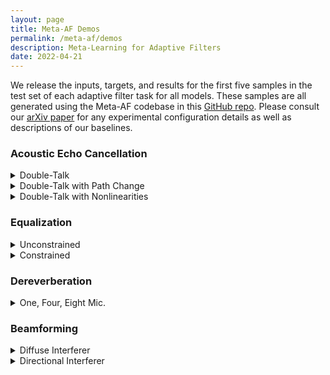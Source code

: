 ```yaml
---
layout: page
title: Meta-AF Demos
permalink: /meta-af/demos
description: Meta-Learning for Adaptive Filters
date: 2022-04-21
---
```


We release the inputs, targets, and results for the first five samples in the test set of each adaptive filter task for all models. These samples are all generated using the Meta-AF codebase in this [GitHub repo](). Please consult our [arXiv paper]() for any experimental configuration details as well as descriptions of our baselines.

### Acoustic Echo Cancellation
<details><summary>Double-Talk</summary>

  <table border="1" style="margin:1px auto; width:100%">
    <tr>
      <td>Nearend</td>
      <td>Farend</td>
      <td>Nearend Speech</td>
      <td>Speex</td>
      <td>LMS</td>
      <td>RMSProp</td>
      <td>NLMS</td>
      <td>RLS</td>
      <td>Kalman Filter</td>
      <td><b>Meta-AF</b></td>
    </tr>
    <tr>
      <td><audio controls style="width: 100px;"><source src="/assets/audio/meta-af/aec_double_talk/0/d.mp3" /></audio></td>
      <td><audio controls style="width: 100px;"><source src="/assets/audio/meta-af/aec_double_talk/0/u.mp3" /></audio></td>
      <td><audio controls style="width: 100px;"><source src="/assets/audio/meta-af/aec_double_talk/0/s.mp3" /></audio></td>
      <td><audio controls style="width: 100px;"><source src="/assets/audio/meta-af/aec_double_talk/0/speex.mp3" /></audio></td>
      <td><audio controls style="width: 100px;"><source src="/assets/audio/meta-af/aec_double_talk/0/aec_dt_lms.mp3" /></audio></td>
      <td><audio controls style="width: 100px;"><source src="/assets/audio/meta-af/aec_double_talk/0/aec_dt_rms.mp3" /></audio></td>
      <td><audio controls style="width: 100px;"><source src="/assets/audio/meta-af/aec_double_talk/0/aec_dt_nlms.mp3" /></audio></td>
      <td><audio controls style="width: 100px;"><source src="/assets/audio/meta-af/aec_double_talk/0/aec_dt_rls.mp3" /></audio></td>
      <td><audio controls style="width: 100px;"><source src="/assets/audio/meta-af/aec_double_talk/0/aec_dt_kf.mp3" /></audio></td>
      <td><audio controls style="width: 100px;"><source src="/assets/audio/meta-af/aec_double_talk/0/auto_rls_16_dt_c.mp3" /></audio></td>
    </tr>
    <tr>
      <td><audio controls style="width: 100px;"><source src="/assets/audio/meta-af/aec_double_talk/1/d.mp3" /></audio></td>
      <td><audio controls style="width: 100px;"><source src="/assets/audio/meta-af/aec_double_talk/1/u.mp3" /></audio></td>
      <td><audio controls style="width: 100px;"><source src="/assets/audio/meta-af/aec_double_talk/1/s.mp3" /></audio></td>
      <td><audio controls style="width: 100px;"><source src="/assets/audio/meta-af/aec_double_talk/1/speex.mp3" /></audio></td>
      <td><audio controls style="width: 100px;"><source src="/assets/audio/meta-af/aec_double_talk/1/aec_dt_lms.mp3" /></audio></td>
      <td><audio controls style="width: 100px;"><source src="/assets/audio/meta-af/aec_double_talk/1/aec_dt_rms.mp3" /></audio></td>
      <td><audio controls style="width: 100px;"><source src="/assets/audio/meta-af/aec_double_talk/1/aec_dt_nlms.mp3" /></audio></td>
      <td><audio controls style="width: 100px;"><source src="/assets/audio/meta-af/aec_double_talk/1/aec_dt_rls.mp3" /></audio></td>
      <td><audio controls style="width: 100px;"><source src="/assets/audio/meta-af/aec_double_talk/1/aec_dt_kf.mp3" /></audio></td>
      <td><audio controls style="width: 100px;"><source src="/assets/audio/meta-af/aec_double_talk/1/auto_rls_16_dt_c.mp3" /></audio></td>
    </tr>
    <tr>
      <td><audio controls style="width: 100px;"><source src="/assets/audio/meta-af/aec_double_talk/2/d.mp3" /></audio></td>
      <td><audio controls style="width: 100px;"><source src="/assets/audio/meta-af/aec_double_talk/2/u.mp3" /></audio></td>
      <td><audio controls style="width: 100px;"><source src="/assets/audio/meta-af/aec_double_talk/2/s.mp3" /></audio></td>
      <td><audio controls style="width: 100px;"><source src="/assets/audio/meta-af/aec_double_talk/2/speex.mp3" /></audio></td>
      <td><audio controls style="width: 100px;"><source src="/assets/audio/meta-af/aec_double_talk/2/aec_dt_lms.mp3" /></audio></td>
      <td><audio controls style="width: 100px;"><source src="/assets/audio/meta-af/aec_double_talk/2/aec_dt_rms.mp3" /></audio></td>
      <td><audio controls style="width: 100px;"><source src="/assets/audio/meta-af/aec_double_talk/2/aec_dt_nlms.mp3" /></audio></td>
      <td><audio controls style="width: 100px;"><source src="/assets/audio/meta-af/aec_double_talk/2/aec_dt_rls.mp3" /></audio></td>
      <td><audio controls style="width: 100px;"><source src="/assets/audio/meta-af/aec_double_talk/2/aec_dt_kf.mp3" /></audio></td>
      <td><audio controls style="width: 100px;"><source src="/assets/audio/meta-af/aec_double_talk/2/auto_rls_16_dt_c.mp3" /></audio></td>
    </tr>
    <tr>
      <td><audio controls style="width: 100px;"><source src="/assets/audio/meta-af/aec_double_talk/3/d.mp3" /></audio></td>
      <td><audio controls style="width: 100px;"><source src="/assets/audio/meta-af/aec_double_talk/3/u.mp3" /></audio></td>
      <td><audio controls style="width: 100px;"><source src="/assets/audio/meta-af/aec_double_talk/3/s.mp3" /></audio></td>
      <td><audio controls style="width: 100px;"><source src="/assets/audio/meta-af/aec_double_talk/3/speex.mp3" /></audio></td>
      <td><audio controls style="width: 100px;"><source src="/assets/audio/meta-af/aec_double_talk/3/aec_dt_lms.mp3" /></audio></td>
      <td><audio controls style="width: 100px;"><source src="/assets/audio/meta-af/aec_double_talk/3/aec_dt_rms.mp3" /></audio></td>
      <td><audio controls style="width: 100px;"><source src="/assets/audio/meta-af/aec_double_talk/3/aec_dt_nlms.mp3" /></audio></td>
      <td><audio controls style="width: 100px;"><source src="/assets/audio/meta-af/aec_double_talk/3/aec_dt_rls.mp3" /></audio></td>
      <td><audio controls style="width: 100px;"><source src="/assets/audio/meta-af/aec_double_talk/3/aec_dt_kf.mp3" /></audio></td>
      <td><audio controls style="width: 100px;"><source src="/assets/audio/meta-af/aec_double_talk/3/auto_rls_16_dt_c.mp3" /></audio></td>
    </tr>
    <tr>
      <td><audio controls style="width: 100px;"><source src="/assets/audio/meta-af/aec_double_talk/4/d.mp3" /></audio></td>
      <td><audio controls style="width: 100px;"><source src="/assets/audio/meta-af/aec_double_talk/4/u.mp3" /></audio></td>
      <td><audio controls style="width: 100px;"><source src="/assets/audio/meta-af/aec_double_talk/4/s.mp3" /></audio></td>
      <td><audio controls style="width: 100px;"><source src="/assets/audio/meta-af/aec_double_talk/4/speex.mp3" /></audio></td>
      <td><audio controls style="width: 100px;"><source src="/assets/audio/meta-af/aec_double_talk/4/aec_dt_lms.mp3" /></audio></td>
      <td><audio controls style="width: 100px;"><source src="/assets/audio/meta-af/aec_double_talk/4/aec_dt_rms.mp3" /></audio></td>
      <td><audio controls style="width: 100px;"><source src="/assets/audio/meta-af/aec_double_talk/4/aec_dt_nlms.mp3" /></audio></td>
      <td><audio controls style="width: 100px;"><source src="/assets/audio/meta-af/aec_double_talk/4/aec_dt_rls.mp3" /></audio></td>
      <td><audio controls style="width: 100px;"><source src="/assets/audio/meta-af/aec_double_talk/4/aec_dt_kf.mp3" /></audio></td>
      <td><audio controls style="width: 100px;"><source src="/assets/audio/meta-af/aec_double_talk/4/auto_rls_16_dt_c.mp3" /></audio></td>
    </tr>
  </table>
</details>

<details><summary>Double-Talk with Path Change</summary>

  <table border="1" style="margin:1px auto; width:100%">
    <tr>
      <td>Nearend</td>
      <td>Farend</td>
      <td>Nearend Speech</td>
      <td>Speex</td>
      <td>LMS</td>
      <td>RMSProp</td>
      <td>NLMS</td>
      <td>RLS</td>
      <td>Kalman Filter</td>
      <td><b>Meta-AF</b></td>
    </tr>
    <tr>
      <td><audio controls style="width: 100px;"><source src="/assets/audio/meta-af/aec_double_talk_path/0/d.mp3" /></audio></td>
      <td><audio controls style="width: 100px;"><source src="/assets/audio/meta-af/aec_double_talk_path/0/u.mp3" /></audio></td>
      <td><audio controls style="width: 100px;"><source src="/assets/audio/meta-af/aec_double_talk_path/0/s.mp3" /></audio></td>
      <td><audio controls style="width: 100px;"><source src="/assets/audio/meta-af/aec_double_talk_path/0/speex.mp3" /></audio></td>
      <td><audio controls style="width: 100px;"><source src="/assets/audio/meta-af/aec_double_talk_path/0/aec_dt_sc_lms.mp3" /></audio></td>
      <td><audio controls style="width: 100px;"><source src="/assets/audio/meta-af/aec_double_talk_path/0/aec_dt_sc_rms.mp3" /></audio></td>
      <td><audio controls style="width: 100px;"><source src="/assets/audio/meta-af/aec_double_talk_path/0/aec_dt_sc_nlms.mp3" /></audio></td>
      <td><audio controls style="width: 100px;"><source src="/assets/audio/meta-af/aec_double_talk_path/0/aec_dt_sc_rls.mp3" /></audio></td>
      <td><audio controls style="width: 100px;"><source src="/assets/audio/meta-af/aec_double_talk_path/0/aec_dt_sc_kf.mp3" /></audio></td>
      <td><audio controls style="width: 100px;"><source src="/assets/audio/meta-af/aec_double_talk_path/0/auto_rls_16_dt_sc_c.mp3" /></audio></td>
    </tr>
    <tr>
      <td><audio controls style="width: 100px;"><source src="/assets/audio/meta-af/aec_double_talk_path/1/d.mp3" /></audio></td>
      <td><audio controls style="width: 100px;"><source src="/assets/audio/meta-af/aec_double_talk_path/1/u.mp3" /></audio></td>
      <td><audio controls style="width: 100px;"><source src="/assets/audio/meta-af/aec_double_talk_path/1/s.mp3" /></audio></td>
      <td><audio controls style="width: 100px;"><source src="/assets/audio/meta-af/aec_double_talk_path/1/speex.mp3" /></audio></td>
      <td><audio controls style="width: 100px;"><source src="/assets/audio/meta-af/aec_double_talk_path/1/aec_dt_sc_lms.mp3" /></audio></td>
      <td><audio controls style="width: 100px;"><source src="/assets/audio/meta-af/aec_double_talk_path/1/aec_dt_sc_rms.mp3" /></audio></td>
      <td><audio controls style="width: 100px;"><source src="/assets/audio/meta-af/aec_double_talk_path/1/aec_dt_sc_nlms.mp3" /></audio></td>
      <td><audio controls style="width: 100px;"><source src="/assets/audio/meta-af/aec_double_talk_path/1/aec_dt_sc_rls.mp3" /></audio></td>
      <td><audio controls style="width: 100px;"><source src="/assets/audio/meta-af/aec_double_talk_path/1/aec_dt_sc_kf.mp3" /></audio></td>
      <td><audio controls style="width: 100px;"><source src="/assets/audio/meta-af/aec_double_talk_path/1/auto_rls_16_dt_sc_c.mp3" /></audio></td>
    </tr>
    <tr>
      <td><audio controls style="width: 100px;"><source src="/assets/audio/meta-af/aec_double_talk_path/2/d.mp3" /></audio></td>
      <td><audio controls style="width: 100px;"><source src="/assets/audio/meta-af/aec_double_talk_path/2/u.mp3" /></audio></td>
      <td><audio controls style="width: 100px;"><source src="/assets/audio/meta-af/aec_double_talk_path/2/s.mp3" /></audio></td>
      <td><audio controls style="width: 100px;"><source src="/assets/audio/meta-af/aec_double_talk_path/2/speex.mp3" /></audio></td>
      <td><audio controls style="width: 100px;"><source src="/assets/audio/meta-af/aec_double_talk_path/2/aec_dt_sc_lms.mp3" /></audio></td>
      <td><audio controls style="width: 100px;"><source src="/assets/audio/meta-af/aec_double_talk_path/2/aec_dt_sc_rms.mp3" /></audio></td>
      <td><audio controls style="width: 100px;"><source src="/assets/audio/meta-af/aec_double_talk_path/2/aec_dt_sc_nlms.mp3" /></audio></td>
      <td><audio controls style="width: 100px;"><source src="/assets/audio/meta-af/aec_double_talk_path/2/aec_dt_sc_rls.mp3" /></audio></td>
      <td><audio controls style="width: 100px;"><source src="/assets/audio/meta-af/aec_double_talk_path/2/aec_dt_sc_kf.mp3" /></audio></td>
      <td><audio controls style="width: 100px;"><source src="/assets/audio/meta-af/aec_double_talk_path/2/auto_rls_16_dt_sc_c.mp3" /></audio></td>
    </tr>
    <tr>
      <td><audio controls style="width: 100px;"><source src="/assets/audio/meta-af/aec_double_talk_path/3/d.mp3" /></audio></td>
      <td><audio controls style="width: 100px;"><source src="/assets/audio/meta-af/aec_double_talk_path/3/u.mp3" /></audio></td>
      <td><audio controls style="width: 100px;"><source src="/assets/audio/meta-af/aec_double_talk_path/3/s.mp3" /></audio></td>
      <td><audio controls style="width: 100px;"><source src="/assets/audio/meta-af/aec_double_talk_path/3/speex.mp3" /></audio></td>
      <td><audio controls style="width: 100px;"><source src="/assets/audio/meta-af/aec_double_talk_path/3/aec_dt_sc_lms.mp3" /></audio></td>
      <td><audio controls style="width: 100px;"><source src="/assets/audio/meta-af/aec_double_talk_path/3/aec_dt_sc_rms.mp3" /></audio></td>
      <td><audio controls style="width: 100px;"><source src="/assets/audio/meta-af/aec_double_talk_path/3/aec_dt_sc_nlms.mp3" /></audio></td>
      <td><audio controls style="width: 100px;"><source src="/assets/audio/meta-af/aec_double_talk_path/3/aec_dt_sc_rls.mp3" /></audio></td>
      <td><audio controls style="width: 100px;"><source src="/assets/audio/meta-af/aec_double_talk_path/3/aec_dt_sc_kf.mp3" /></audio></td>
      <td><audio controls style="width: 100px;"><source src="/assets/audio/meta-af/aec_double_talk_path/3/auto_rls_16_dt_sc_c.mp3" /></audio></td>
    </tr>
    <tr>
      <td><audio controls style="width: 100px;"><source src="/assets/audio/meta-af/aec_double_talk_path/4/d.mp3" /></audio></td>
      <td><audio controls style="width: 100px;"><source src="/assets/audio/meta-af/aec_double_talk_path/4/u.mp3" /></audio></td>
      <td><audio controls style="width: 100px;"><source src="/assets/audio/meta-af/aec_double_talk_path/4/s.mp3" /></audio></td>
      <td><audio controls style="width: 100px;"><source src="/assets/audio/meta-af/aec_double_talk_path/4/speex.mp3" /></audio></td>
      <td><audio controls style="width: 100px;"><source src="/assets/audio/meta-af/aec_double_talk_path/4/aec_dt_sc_lms.mp3" /></audio></td>
      <td><audio controls style="width: 100px;"><source src="/assets/audio/meta-af/aec_double_talk_path/4/aec_dt_sc_rms.mp3" /></audio></td>
      <td><audio controls style="width: 100px;"><source src="/assets/audio/meta-af/aec_double_talk_path/4/aec_dt_sc_nlms.mp3" /></audio></td>
      <td><audio controls style="width: 100px;"><source src="/assets/audio/meta-af/aec_double_talk_path/4/aec_dt_sc_rls.mp3" /></audio></td>
      <td><audio controls style="width: 100px;"><source src="/assets/audio/meta-af/aec_double_talk_path/4/aec_dt_sc_kf.mp3" /></audio></td>
      <td><audio controls style="width: 100px;"><source src="/assets/audio/meta-af/aec_double_talk_path/4/auto_rls_16_dt_sc_c.mp3" /></audio></td>
    </tr>
  </table>
</details>

<details><summary>Double-Talk with Nonlinearities</summary>

  <table border="1" style="margin:1px auto; width:100%">
    <tr>
      <td>Nearend</td>
      <td>Farend</td>
      <td>Nearend Speech</td>
      <td>Speex</td>
      <td>LMS</td>
      <td>RMSProp</td>
      <td>NLMS</td>
      <td>RLS</td>
      <td>Kalman Filter</td>
      <td><b>Meta-AF</b></td>
    </tr>
    <tr>
      <td><audio controls style="width: 100px;"><source src="/assets/audio/meta-af/aec_double_talk_nonlinear/0/d.mp3" /></audio></td>
      <td><audio controls style="width: 100px;"><source src="/assets/audio/meta-af/aec_double_talk_nonlinear/0/u.mp3" /></audio></td>
      <td><audio controls style="width: 100px;"><source src="/assets/audio/meta-af/aec_double_talk_nonlinear/0/s.mp3" /></audio></td>
      <td><audio controls style="width: 100px;"><source src="/assets/audio/meta-af/aec_double_talk_nonlinear/0/speex.mp3" /></audio></td>
      <td><audio controls style="width: 100px;"><source src="/assets/audio/meta-af/aec_double_talk_nonlinear/0/aec_dt_nl_lms.mp3" /></audio></td>
      <td><audio controls style="width: 100px;"><source src="/assets/audio/meta-af/aec_double_talk_nonlinear/0/aec_dt_nl_rms.mp3" /></audio></td>
      <td><audio controls style="width: 100px;"><source src="/assets/audio/meta-af/aec_double_talk_nonlinear/0/aec_dt_nl_nlms.mp3" /></audio></td>
      <td><audio controls style="width: 100px;"><source src="/assets/audio/meta-af/aec_double_talk_nonlinear/0/aec_dt_nl_rls.mp3" /></audio></td>
      <td><audio controls style="width: 100px;"><source src="/assets/audio/meta-af/aec_double_talk_nonlinear/0/aec_dt_nl_kf.mp3" /></audio></td>
      <td><audio controls style="width: 100px;"><source src="/assets/audio/meta-af/aec_double_talk_nonlinear/0/auto_rls_16_dt_nl_c.mp3" /></audio></td>
    </tr>
    <tr>
      <td><audio controls style="width: 100px;"><source src="/assets/audio/meta-af/aec_double_talk_nonlinear/1/d.mp3" /></audio></td>
      <td><audio controls style="width: 100px;"><source src="/assets/audio/meta-af/aec_double_talk_nonlinear/1/u.mp3" /></audio></td>
      <td><audio controls style="width: 100px;"><source src="/assets/audio/meta-af/aec_double_talk_nonlinear/1/s.mp3" /></audio></td>
      <td><audio controls style="width: 100px;"><source src="/assets/audio/meta-af/aec_double_talk_nonlinear/1/speex.mp3" /></audio></td>
      <td><audio controls style="width: 100px;"><source src="/assets/audio/meta-af/aec_double_talk_nonlinear/1/aec_dt_nl_lms.mp3" /></audio></td>
      <td><audio controls style="width: 100px;"><source src="/assets/audio/meta-af/aec_double_talk_nonlinear/1/aec_dt_nl_rms.mp3" /></audio></td>
      <td><audio controls style="width: 100px;"><source src="/assets/audio/meta-af/aec_double_talk_nonlinear/1/aec_dt_nl_nlms.mp3" /></audio></td>
      <td><audio controls style="width: 100px;"><source src="/assets/audio/meta-af/aec_double_talk_nonlinear/1/aec_dt_nl_rls.mp3" /></audio></td>
      <td><audio controls style="width: 100px;"><source src="/assets/audio/meta-af/aec_double_talk_nonlinear/1/aec_dt_nl_kf.mp3" /></audio></td>
      <td><audio controls style="width: 100px;"><source src="/assets/audio/meta-af/aec_double_talk_nonlinear/1/auto_rls_16_dt_nl_c.mp3" /></audio></td>
    </tr>
    <tr>
      <td><audio controls style="width: 100px;"><source src="/assets/audio/meta-af/aec_double_talk_nonlinear/2/d.mp3" /></audio></td>
      <td><audio controls style="width: 100px;"><source src="/assets/audio/meta-af/aec_double_talk_nonlinear/2/u.mp3" /></audio></td>
      <td><audio controls style="width: 100px;"><source src="/assets/audio/meta-af/aec_double_talk_nonlinear/2/s.mp3" /></audio></td>
      <td><audio controls style="width: 100px;"><source src="/assets/audio/meta-af/aec_double_talk_nonlinear/2/speex.mp3" /></audio></td>
      <td><audio controls style="width: 100px;"><source src="/assets/audio/meta-af/aec_double_talk_nonlinear/2/aec_dt_nl_lms.mp3" /></audio></td>
      <td><audio controls style="width: 100px;"><source src="/assets/audio/meta-af/aec_double_talk_nonlinear/2/aec_dt_nl_rms.mp3" /></audio></td>
      <td><audio controls style="width: 100px;"><source src="/assets/audio/meta-af/aec_double_talk_nonlinear/2/aec_dt_nl_nlms.mp3" /></audio></td>
      <td><audio controls style="width: 100px;"><source src="/assets/audio/meta-af/aec_double_talk_nonlinear/2/aec_dt_nl_rls.mp3" /></audio></td>
      <td><audio controls style="width: 100px;"><source src="/assets/audio/meta-af/aec_double_talk_nonlinear/2/aec_dt_nl_kf.mp3" /></audio></td>
      <td><audio controls style="width: 100px;"><source src="/assets/audio/meta-af/aec_double_talk_nonlinear/2/auto_rls_16_dt_nl_c.mp3" /></audio></td>
    </tr>
    <tr>
      <td><audio controls style="width: 100px;"><source src="/assets/audio/meta-af/aec_double_talk_nonlinear/3/d.mp3" /></audio></td>
      <td><audio controls style="width: 100px;"><source src="/assets/audio/meta-af/aec_double_talk_nonlinear/3/u.mp3" /></audio></td>
      <td><audio controls style="width: 100px;"><source src="/assets/audio/meta-af/aec_double_talk_nonlinear/3/s.mp3" /></audio></td>
      <td><audio controls style="width: 100px;"><source src="/assets/audio/meta-af/aec_double_talk_nonlinear/3/speex.mp3" /></audio></td>
      <td><audio controls style="width: 100px;"><source src="/assets/audio/meta-af/aec_double_talk_nonlinear/3/aec_dt_nl_lms.mp3" /></audio></td>
      <td><audio controls style="width: 100px;"><source src="/assets/audio/meta-af/aec_double_talk_nonlinear/3/aec_dt_nl_rms.mp3" /></audio></td>
      <td><audio controls style="width: 100px;"><source src="/assets/audio/meta-af/aec_double_talk_nonlinear/3/aec_dt_nl_nlms.mp3" /></audio></td>
      <td><audio controls style="width: 100px;"><source src="/assets/audio/meta-af/aec_double_talk_nonlinear/3/aec_dt_nl_rls.mp3" /></audio></td>
      <td><audio controls style="width: 100px;"><source src="/assets/audio/meta-af/aec_double_talk_nonlinear/3/aec_dt_nl_kf.mp3" /></audio></td>
      <td><audio controls style="width: 100px;"><source src="/assets/audio/meta-af/aec_double_talk_nonlinear/3/auto_rls_16_dt_nl_c.mp3" /></audio></td>
    </tr>
    <tr>
      <td><audio controls style="width: 100px;"><source src="/assets/audio/meta-af/aec_double_talk_nonlinear/4/d.mp3" /></audio></td>
      <td><audio controls style="width: 100px;"><source src="/assets/audio/meta-af/aec_double_talk_nonlinear/4/u.mp3" /></audio></td>
      <td><audio controls style="width: 100px;"><source src="/assets/audio/meta-af/aec_double_talk_nonlinear/4/s.mp3" /></audio></td>
      <td><audio controls style="width: 100px;"><source src="/assets/audio/meta-af/aec_double_talk_nonlinear/4/speex.mp3" /></audio></td>
      <td><audio controls style="width: 100px;"><source src="/assets/audio/meta-af/aec_double_talk_nonlinear/4/aec_dt_nl_lms.mp3" /></audio></td>
      <td><audio controls style="width: 100px;"><source src="/assets/audio/meta-af/aec_double_talk_nonlinear/4/aec_dt_nl_rms.mp3" /></audio></td>
      <td><audio controls style="width: 100px;"><source src="/assets/audio/meta-af/aec_double_talk_nonlinear/4/aec_dt_nl_nlms.mp3" /></audio></td>
      <td><audio controls style="width: 100px;"><source src="/assets/audio/meta-af/aec_double_talk_nonlinear/4/aec_dt_nl_rls.mp3" /></audio></td>
      <td><audio controls style="width: 100px;"><source src="/assets/audio/meta-af/aec_double_talk_nonlinear/4/aec_dt_nl_kf.mp3" /></audio></td>
      <td><audio controls style="width: 100px;"><source src="/assets/audio/meta-af/aec_double_talk_nonlinear/4/auto_rls_16_dt_nl_c.mp3" /></audio></td>
    </tr>
  </table>
</details>

### Equalization
<details><summary>Unconstrained</summary>

  <table border="1" style="margin:1px auto; width:100%">
    <tr>
      <td>Target</td>
      <td>Input</td>
      <td>LMS</td>
      <td>RMSProp</td>
      <td>NLMS</td>
      <td>RLS</td>
      <td><b>Meta-AF</b></td>
    </tr>
    <tr>
    <td><audio controls style="width: 100px;"><source src="/assets/audio/meta-af/eq_unconstrained/0/d.mp3" /></audio></td>
    <td><audio controls style="width: 100px;"><source src="/assets/audio/meta-af/eq_unconstrained/0/u.mp3" /></audio></td>
    <td><audio controls style="width: 100px;"><source src="/assets/audio/meta-af/eq_unconstrained/0/eq_none_lms.mp3" /></audio></td>
    <td><audio controls style="width: 100px;"><source src="/assets/audio/meta-af/eq_unconstrained/0/eq_none_rms.mp3" /></audio></td>
    <td><audio controls style="width: 100px;"><source src="/assets/audio/meta-af/eq_unconstrained/0/eq_none_nlms.mp3" /></audio></td>
    <td><audio controls style="width: 100px;"><source src="/assets/audio/meta-af/eq_unconstrained/0/eq_none_rls.mp3" /></audio></td>
    <td><audio controls style="width: 100px;"><source src="/assets/audio/meta-af/eq_unconstrained/0/eq_none_16_c.mp3" /></audio></td>
    </tr>
    <tr>
    <td><audio controls style="width: 100px;"><source src="/assets/audio/meta-af/eq_unconstrained/1/d.mp3" /></audio></td>
    <td><audio controls style="width: 100px;"><source src="/assets/audio/meta-af/eq_unconstrained/1/u.mp3" /></audio></td>
    <td><audio controls style="width: 100px;"><source src="/assets/audio/meta-af/eq_unconstrained/1/eq_none_lms.mp3" /></audio></td>
    <td><audio controls style="width: 100px;"><source src="/assets/audio/meta-af/eq_unconstrained/1/eq_none_rms.mp3" /></audio></td>
    <td><audio controls style="width: 100px;"><source src="/assets/audio/meta-af/eq_unconstrained/1/eq_none_nlms.mp3" /></audio></td>
    <td><audio controls style="width: 100px;"><source src="/assets/audio/meta-af/eq_unconstrained/1/eq_none_rls.mp3" /></audio></td>
    <td><audio controls style="width: 100px;"><source src="/assets/audio/meta-af/eq_unconstrained/1/eq_none_16_c.mp3" /></audio></td>
    </tr>
    <tr>
    <td><audio controls style="width: 100px;"><source src="/assets/audio/meta-af/eq_unconstrained/2/d.mp3" /></audio></td>
    <td><audio controls style="width: 100px;"><source src="/assets/audio/meta-af/eq_unconstrained/2/u.mp3" /></audio></td>
    <td><audio controls style="width: 100px;"><source src="/assets/audio/meta-af/eq_unconstrained/2/eq_none_lms.mp3" /></audio></td>
    <td><audio controls style="width: 100px;"><source src="/assets/audio/meta-af/eq_unconstrained/2/eq_none_rms.mp3" /></audio></td>
    <td><audio controls style="width: 100px;"><source src="/assets/audio/meta-af/eq_unconstrained/2/eq_none_nlms.mp3" /></audio></td>
    <td><audio controls style="width: 100px;"><source src="/assets/audio/meta-af/eq_unconstrained/2/eq_none_rls.mp3" /></audio></td>
    <td><audio controls style="width: 100px;"><source src="/assets/audio/meta-af/eq_unconstrained/2/eq_none_16_c.mp3" /></audio></td>
    </tr>
    <tr>
    <td><audio controls style="width: 100px;"><source src="/assets/audio/meta-af/eq_unconstrained/3/d.mp3" /></audio></td>
    <td><audio controls style="width: 100px;"><source src="/assets/audio/meta-af/eq_unconstrained/3/u.mp3" /></audio></td>
    <td><audio controls style="width: 100px;"><source src="/assets/audio/meta-af/eq_unconstrained/3/eq_none_lms.mp3" /></audio></td>
    <td><audio controls style="width: 100px;"><source src="/assets/audio/meta-af/eq_unconstrained/3/eq_none_rms.mp3" /></audio></td>
    <td><audio controls style="width: 100px;"><source src="/assets/audio/meta-af/eq_unconstrained/3/eq_none_nlms.mp3" /></audio></td>
    <td><audio controls style="width: 100px;"><source src="/assets/audio/meta-af/eq_unconstrained/3/eq_none_rls.mp3" /></audio></td>
    <td><audio controls style="width: 100px;"><source src="/assets/audio/meta-af/eq_unconstrained/3/eq_none_16_c.mp3" /></audio></td>
    </tr>
    <tr>
    <td><audio controls style="width: 100px;"><source src="/assets/audio/meta-af/eq_unconstrained/4/d.mp3" /></audio></td>
    <td><audio controls style="width: 100px;"><source src="/assets/audio/meta-af/eq_unconstrained/4/u.mp3" /></audio></td>
    <td><audio controls style="width: 100px;"><source src="/assets/audio/meta-af/eq_unconstrained/4/eq_none_lms.mp3" /></audio></td>
    <td><audio controls style="width: 100px;"><source src="/assets/audio/meta-af/eq_unconstrained/4/eq_none_rms.mp3" /></audio></td>
    <td><audio controls style="width: 100px;"><source src="/assets/audio/meta-af/eq_unconstrained/4/eq_none_nlms.mp3" /></audio></td>
    <td><audio controls style="width: 100px;"><source src="/assets/audio/meta-af/eq_unconstrained/4/eq_none_rls.mp3" /></audio></td>
    <td><audio controls style="width: 100px;"><source src="/assets/audio/meta-af/eq_unconstrained/4/eq_none_16_c.mp3" /></audio></td>
    </tr>
  </table>
</details>

<details><summary>Constrained</summary>

  <table border="1" style="margin:1px auto; width:100%">
    <tr>
      <td>Target</td>
      <td>Input</td>
      <td>LMS</td>
      <td>RMSProp</td>
      <td>NLMS</td>
      <td>RLS</td>
      <td><b>Meta-AF</b></td>
    </tr>
    <tr>
    <td><audio controls style="width: 100px;"><source src="/assets/audio/meta-af/eq_constrained/0/d.mp3" /></audio></td>
    <td><audio controls style="width: 100px;"><source src="/assets/audio/meta-af/eq_constrained/0/u.mp3" /></audio></td>
    <td><audio controls style="width: 100px;"><source src="/assets/audio/meta-af/eq_constrained/0/eq_antialias_lms.mp3" /></audio></td>
    <td><audio controls style="width: 100px;"><source src="/assets/audio/meta-af/eq_constrained/0/eq_antialias_rms.mp3" /></audio></td>
    <td><audio controls style="width: 100px;"><source src="/assets/audio/meta-af/eq_constrained/0/eq_antialias_nlms.mp3" /></audio></td>
    <td><audio controls style="width: 100px;"><source src="/assets/audio/meta-af/eq_constrained/0/eq_antialias_rls.mp3" /></audio></td>
    <td><audio controls style="width: 100px;"><source src="/assets/audio/meta-af/eq_constrained/0/eq_antialias_16_c.mp3" /></audio></td>
    </tr>
    <tr>
    <td><audio controls style="width: 100px;"><source src="/assets/audio/meta-af/eq_constrained/1/d.mp3" /></audio></td>
    <td><audio controls style="width: 100px;"><source src="/assets/audio/meta-af/eq_constrained/1/u.mp3" /></audio></td>
    <td><audio controls style="width: 100px;"><source src="/assets/audio/meta-af/eq_constrained/1/eq_antialias_lms.mp3" /></audio></td>
    <td><audio controls style="width: 100px;"><source src="/assets/audio/meta-af/eq_constrained/1/eq_antialias_rms.mp3" /></audio></td>
    <td><audio controls style="width: 100px;"><source src="/assets/audio/meta-af/eq_constrained/1/eq_antialias_nlms.mp3" /></audio></td>
    <td><audio controls style="width: 100px;"><source src="/assets/audio/meta-af/eq_constrained/1/eq_antialias_rls.mp3" /></audio></td>
    <td><audio controls style="width: 100px;"><source src="/assets/audio/meta-af/eq_constrained/1/eq_antialias_16_c.mp3" /></audio></td>
    </tr>
    <tr>
    <td><audio controls style="width: 100px;"><source src="/assets/audio/meta-af/eq_constrained/2/d.mp3" /></audio></td>
    <td><audio controls style="width: 100px;"><source src="/assets/audio/meta-af/eq_constrained/2/u.mp3" /></audio></td>
    <td><audio controls style="width: 100px;"><source src="/assets/audio/meta-af/eq_constrained/2/eq_antialias_lms.mp3" /></audio></td>
    <td><audio controls style="width: 100px;"><source src="/assets/audio/meta-af/eq_constrained/2/eq_antialias_rms.mp3" /></audio></td>
    <td><audio controls style="width: 100px;"><source src="/assets/audio/meta-af/eq_constrained/2/eq_antialias_nlms.mp3" /></audio></td>
    <td><audio controls style="width: 100px;"><source src="/assets/audio/meta-af/eq_constrained/2/eq_antialias_rls.mp3" /></audio></td>
    <td><audio controls style="width: 100px;"><source src="/assets/audio/meta-af/eq_constrained/2/eq_antialias_16_c.mp3" /></audio></td>
    </tr>
    <tr>
    <td><audio controls style="width: 100px;"><source src="/assets/audio/meta-af/eq_constrained/3/d.mp3" /></audio></td>
    <td><audio controls style="width: 100px;"><source src="/assets/audio/meta-af/eq_constrained/3/u.mp3" /></audio></td>
    <td><audio controls style="width: 100px;"><source src="/assets/audio/meta-af/eq_constrained/3/eq_antialias_lms.mp3" /></audio></td>
    <td><audio controls style="width: 100px;"><source src="/assets/audio/meta-af/eq_constrained/3/eq_antialias_rms.mp3" /></audio></td>
    <td><audio controls style="width: 100px;"><source src="/assets/audio/meta-af/eq_constrained/3/eq_antialias_nlms.mp3" /></audio></td>
    <td><audio controls style="width: 100px;"><source src="/assets/audio/meta-af/eq_constrained/3/eq_antialias_rls.mp3" /></audio></td>
    <td><audio controls style="width: 100px;"><source src="/assets/audio/meta-af/eq_constrained/3/eq_antialias_16_c.mp3" /></audio></td>
    </tr>
    <tr>
    <td><audio controls style="width: 100px;"><source src="/assets/audio/meta-af/eq_constrained/4/d.mp3" /></audio></td>
    <td><audio controls style="width: 100px;"><source src="/assets/audio/meta-af/eq_constrained/4/u.mp3" /></audio></td>
    <td><audio controls style="width: 100px;"><source src="/assets/audio/meta-af/eq_constrained/4/eq_antialias_lms.mp3" /></audio></td>
    <td><audio controls style="width: 100px;"><source src="/assets/audio/meta-af/eq_constrained/4/eq_antialias_rms.mp3" /></audio></td>
    <td><audio controls style="width: 100px;"><source src="/assets/audio/meta-af/eq_constrained/4/eq_antialias_nlms.mp3" /></audio></td>
    <td><audio controls style="width: 100px;"><source src="/assets/audio/meta-af/eq_constrained/4/eq_antialias_rls.mp3" /></audio></td>
    <td><audio controls style="width: 100px;"><source src="/assets/audio/meta-af/eq_constrained/4/eq_antialias_16_c.mp3" /></audio></td>
    </tr>
  </table>
</details>

### Dereverberation
<details><summary> One, Four, Eight Mic.</summary>

  <table border="1" style="margin:1px auto; width:95%">
    <tr>
      <td>Reverberant</td>
      <td>Anechoic</td>
      <td>NARA 1 Mic.</td>
      <td><b>Meta-AF 1 Mic.</b></td>
      <td>NARA 4 Mic.</td>
      <td><b>Meta-AF 4 Mic.</b></td>
      <td>NARA 8 Mic.</td>
      <td><b>Meta-AF 8 Mic.</b></td>
    </tr>
    <tr>
    <td><audio controls style="width: 100px;"><source src="/assets/audio/meta-af/wpe_all/0/d.mp3" /></audio></td>
    <td><audio controls style="width: 100px;"><source src="/assets/audio/meta-af/wpe_all/0/u.mp3" /></audio></td>
    <td><audio controls style="width: 100px;"><source src="/assets/audio/meta-af/wpe_all/0/nara_1.mp3" /></audio></td>
    <td><audio controls style="width: 100px;"><source src="/assets/audio/meta-af/wpe_all/0/wpe_5_1_c.mp3" /></audio></td>
    <td><audio controls style="width: 100px;"><source src="/assets/audio/meta-af/wpe_all/0/nara_4.mp3" /></audio></td>
    <td><audio controls style="width: 100px;"><source src="/assets/audio/meta-af/wpe_all/0/wpe_5_4_c.mp3" /></audio></td>
    <td><audio controls style="width: 100px;"><source src="/assets/audio/meta-af/wpe_all/0/nara_8.mp3" /></audio></td>
    <td><audio controls style="width: 100px;"><source src="/assets/audio/meta-af/wpe_all/0/wpe_5_8_c.mp3" /></audio></td>
    </tr>
    <tr>
    <td><audio controls style="width: 100px;"><source src="/assets/audio/meta-af/wpe_all/1/d.mp3" /></audio></td>
    <td><audio controls style="width: 100px;"><source src="/assets/audio/meta-af/wpe_all/1/u.mp3" /></audio></td>
    <td><audio controls style="width: 100px;"><source src="/assets/audio/meta-af/wpe_all/1/nara_1.mp3" /></audio></td>
    <td><audio controls style="width: 100px;"><source src="/assets/audio/meta-af/wpe_all/1/wpe_5_1_c.mp3" /></audio></td>
    <td><audio controls style="width: 100px;"><source src="/assets/audio/meta-af/wpe_all/1/nara_4.mp3" /></audio></td>
    <td><audio controls style="width: 100px;"><source src="/assets/audio/meta-af/wpe_all/1/wpe_5_4_c.mp3" /></audio></td>
    <td><audio controls style="width: 100px;"><source src="/assets/audio/meta-af/wpe_all/1/nara_8.mp3" /></audio></td>
    <td><audio controls style="width: 100px;"><source src="/assets/audio/meta-af/wpe_all/1/wpe_5_8_c.mp3" /></audio></td>
    </tr>
    <tr>
    <td><audio controls style="width: 100px;"><source src="/assets/audio/meta-af/wpe_all/2/d.mp3" /></audio></td>
    <td><audio controls style="width: 100px;"><source src="/assets/audio/meta-af/wpe_all/2/u.mp3" /></audio></td>
    <td><audio controls style="width: 100px;"><source src="/assets/audio/meta-af/wpe_all/2/nara_1.mp3" /></audio></td>
    <td><audio controls style="width: 100px;"><source src="/assets/audio/meta-af/wpe_all/2/wpe_5_1_c.mp3" /></audio></td>
    <td><audio controls style="width: 100px;"><source src="/assets/audio/meta-af/wpe_all/2/nara_4.mp3" /></audio></td>
    <td><audio controls style="width: 100px;"><source src="/assets/audio/meta-af/wpe_all/2/wpe_5_4_c.mp3" /></audio></td>
    <td><audio controls style="width: 100px;"><source src="/assets/audio/meta-af/wpe_all/2/nara_8.mp3" /></audio></td>
    <td><audio controls style="width: 100px;"><source src="/assets/audio/meta-af/wpe_all/2/wpe_5_8_c.mp3" /></audio></td>
    </tr>
    <tr>
    <td><audio controls style="width: 100px;"><source src="/assets/audio/meta-af/wpe_all/3/d.mp3" /></audio></td>
    <td><audio controls style="width: 100px;"><source src="/assets/audio/meta-af/wpe_all/3/u.mp3" /></audio></td>
    <td><audio controls style="width: 100px;"><source src="/assets/audio/meta-af/wpe_all/3/nara_1.mp3" /></audio></td>
    <td><audio controls style="width: 100px;"><source src="/assets/audio/meta-af/wpe_all/3/wpe_5_1_c.mp3" /></audio></td>
    <td><audio controls style="width: 100px;"><source src="/assets/audio/meta-af/wpe_all/3/nara_4.mp3" /></audio></td>
    <td><audio controls style="width: 100px;"><source src="/assets/audio/meta-af/wpe_all/3/wpe_5_4_c.mp3" /></audio></td>
    <td><audio controls style="width: 100px;"><source src="/assets/audio/meta-af/wpe_all/3/nara_8.mp3" /></audio></td>
    <td><audio controls style="width: 100px;"><source src="/assets/audio/meta-af/wpe_all/3/wpe_5_8_c.mp3" /></audio></td>
    </tr>
    <tr>
    <td><audio controls style="width: 100px;"><source src="/assets/audio/meta-af/wpe_all/4/d.mp3" /></audio></td>
    <td><audio controls style="width: 100px;"><source src="/assets/audio/meta-af/wpe_all/4/u.mp3" /></audio></td>
    <td><audio controls style="width: 100px;"><source src="/assets/audio/meta-af/wpe_all/4/nara_1.mp3" /></audio></td>
    <td><audio controls style="width: 100px;"><source src="/assets/audio/meta-af/wpe_all/4/wpe_5_1_c.mp3" /></audio></td>
    <td><audio controls style="width: 100px;"><source src="/assets/audio/meta-af/wpe_all/4/nara_4.mp3" /></audio></td>
    <td><audio controls style="width: 100px;"><source src="/assets/audio/meta-af/wpe_all/4/wpe_5_4_c.mp3" /></audio></td>
    <td><audio controls style="width: 100px;"><source src="/assets/audio/meta-af/wpe_all/4/nara_8.mp3" /></audio></td>
    <td><audio controls style="width: 100px;"><source src="/assets/audio/meta-af/wpe_all/4/wpe_5_8_c.mp3" /></audio></td>
    </tr>
  </table>
</details>

### Beamforming
<details><summary>Diffuse Interferer</summary>

  <table border="1" style="margin:1px auto; width:95%">
    <tr>
      <td>Clean Speech</td>
      <td>Mixture</td>
      <td>LMS</td>
      <td>RMSProp</td>
      <td>NLMS</td>
      <td>RLS</td>
      <td><b>Meta-AF</b></td>
    </tr>
    <tr>
    <td><audio controls style="width: 100px;"><source src="/assets/audio/meta-af/gsc_diffuse/0/s.mp3" /></audio></td>
    <td><audio controls style="width: 100px;"><source src="/assets/audio/meta-af/gsc_diffuse/0/m.mp3" /></audio></td>
    <td><audio controls style="width: 100px;"><source src="/assets/audio/meta-af/gsc_diffuse/0/gsc_on_oracle_lms_plain.mp3" /></audio></td>
    <td><audio controls style="width: 100px;"><source src="/assets/audio/meta-af/gsc_diffuse/0/gsc_on_oracle_rms_plain.mp3" /></audio></td>
    <td><audio controls style="width: 100px;"><source src="/assets/audio/meta-af/gsc_diffuse/0/gsc_on_oracle_nlms_plain.mp3" /></audio></td>
    <td><audio controls style="width: 100px;"><source src="/assets/audio/meta-af/gsc_diffuse/0/gsc_on_oracle_rls_plain.mp3" /></audio></td>
    <td><audio controls style="width: 100px;"><source src="/assets/audio/meta-af/gsc_diffuse/0/gsc_on_oracle_noise_c.mp3" /></audio></td>
    </tr>
    <tr>
    <td><audio controls style="width: 100px;"><source src="/assets/audio/meta-af/gsc_diffuse/1/s.mp3" /></audio></td>
    <td><audio controls style="width: 100px;"><source src="/assets/audio/meta-af/gsc_diffuse/1/m.mp3" /></audio></td>
    <td><audio controls style="width: 100px;"><source src="/assets/audio/meta-af/gsc_diffuse/1/gsc_on_oracle_lms_plain.mp3" /></audio></td>
    <td><audio controls style="width: 100px;"><source src="/assets/audio/meta-af/gsc_diffuse/1/gsc_on_oracle_rms_plain.mp3" /></audio></td>
    <td><audio controls style="width: 100px;"><source src="/assets/audio/meta-af/gsc_diffuse/1/gsc_on_oracle_nlms_plain.mp3" /></audio></td>
    <td><audio controls style="width: 100px;"><source src="/assets/audio/meta-af/gsc_diffuse/1/gsc_on_oracle_rls_plain.mp3" /></audio></td>
    <td><audio controls style="width: 100px;"><source src="/assets/audio/meta-af/gsc_diffuse/1/gsc_on_oracle_noise_c.mp3" /></audio></td>
    </tr>
    <tr>
    <td><audio controls style="width: 100px;"><source src="/assets/audio/meta-af/gsc_diffuse/2/s.mp3" /></audio></td>
    <td><audio controls style="width: 100px;"><source src="/assets/audio/meta-af/gsc_diffuse/2/m.mp3" /></audio></td>
    <td><audio controls style="width: 100px;"><source src="/assets/audio/meta-af/gsc_diffuse/2/gsc_on_oracle_lms_plain.mp3" /></audio></td>
    <td><audio controls style="width: 100px;"><source src="/assets/audio/meta-af/gsc_diffuse/2/gsc_on_oracle_rms_plain.mp3" /></audio></td>
    <td><audio controls style="width: 100px;"><source src="/assets/audio/meta-af/gsc_diffuse/2/gsc_on_oracle_nlms_plain.mp3" /></audio></td>
    <td><audio controls style="width: 100px;"><source src="/assets/audio/meta-af/gsc_diffuse/2/gsc_on_oracle_rls_plain.mp3" /></audio></td>
    <td><audio controls style="width: 100px;"><source src="/assets/audio/meta-af/gsc_diffuse/2/gsc_on_oracle_noise_c.mp3" /></audio></td>
    </tr>
    <tr>
    <td><audio controls style="width: 100px;"><source src="/assets/audio/meta-af/gsc_diffuse/3/s.mp3" /></audio></td>
    <td><audio controls style="width: 100px;"><source src="/assets/audio/meta-af/gsc_diffuse/3/m.mp3" /></audio></td>
    <td><audio controls style="width: 100px;"><source src="/assets/audio/meta-af/gsc_diffuse/3/gsc_on_oracle_lms_plain.mp3" /></audio></td>
    <td><audio controls style="width: 100px;"><source src="/assets/audio/meta-af/gsc_diffuse/3/gsc_on_oracle_rms_plain.mp3" /></audio></td>
    <td><audio controls style="width: 100px;"><source src="/assets/audio/meta-af/gsc_diffuse/3/gsc_on_oracle_nlms_plain.mp3" /></audio></td>
    <td><audio controls style="width: 100px;"><source src="/assets/audio/meta-af/gsc_diffuse/3/gsc_on_oracle_rls_plain.mp3" /></audio></td>
    <td><audio controls style="width: 100px;"><source src="/assets/audio/meta-af/gsc_diffuse/3/gsc_on_oracle_noise_c.mp3" /></audio></td>
    </tr>
    <tr>
    <td><audio controls style="width: 100px;"><source src="/assets/audio/meta-af/gsc_diffuse/4/s.mp3" /></audio></td>
    <td><audio controls style="width: 100px;"><source src="/assets/audio/meta-af/gsc_diffuse/4/m.mp3" /></audio></td>
    <td><audio controls style="width: 100px;"><source src="/assets/audio/meta-af/gsc_diffuse/4/gsc_on_oracle_lms_plain.mp3" /></audio></td>
    <td><audio controls style="width: 100px;"><source src="/assets/audio/meta-af/gsc_diffuse/4/gsc_on_oracle_rms_plain.mp3" /></audio></td>
    <td><audio controls style="width: 100px;"><source src="/assets/audio/meta-af/gsc_diffuse/4/gsc_on_oracle_nlms_plain.mp3" /></audio></td>
    <td><audio controls style="width: 100px;"><source src="/assets/audio/meta-af/gsc_diffuse/4/gsc_on_oracle_rls_plain.mp3" /></audio></td>
    <td><audio controls style="width: 100px;"><source src="/assets/audio/meta-af/gsc_diffuse/4/gsc_on_oracle_noise_c.mp3" /></audio></td>
    </tr>
  </table>
</details>

<details><summary>Directional Interferer</summary>

  <table border="1" style="margin:1px auto; width:95%">
    <tr>
      <td>Clean Speech</td>
      <td>Mixture</td>
      <td>LMS</td>
      <td>RMSProp</td>
      <td>NLMS</td>
      <td>RLS</td>
      <td><b>Meta-AF</b></td>
    </tr>
    <tr>
    <td><audio controls style="width: 100px;"><source src="/assets/audio/meta-af/gsc_directional/0/s.mp3" /></audio></td>
    <td><audio controls style="width: 100px;"><source src="/assets/audio/meta-af/gsc_directional/0/m.mp3" /></audio></td>
    <td><audio controls style="width: 100px;"><source src="/assets/audio/meta-af/gsc_directional/0/gsc_on_oracle_lms_speech.mp3" /></audio></td>
    <td><audio controls style="width: 100px;"><source src="/assets/audio/meta-af/gsc_directional/0/gsc_on_oracle_rms_speech.mp3" /></audio></td>
    <td><audio controls style="width: 100px;"><source src="/assets/audio/meta-af/gsc_directional/0/gsc_on_oracle_nlms_speech.mp3" /></audio></td>
    <td><audio controls style="width: 100px;"><source src="/assets/audio/meta-af/gsc_directional/0/gsc_on_oracle_rls_speech.mp3" /></audio></td>
    <td><audio controls style="width: 100px;"><source src="/assets/audio/meta-af/gsc_directional/0/gsc_on_oracle_speech_c.mp3" /></audio></td>
    </tr>
    <tr>
    <td><audio controls style="width: 100px;"><source src="/assets/audio/meta-af/gsc_directional/1/s.mp3" /></audio></td>
    <td><audio controls style="width: 100px;"><source src="/assets/audio/meta-af/gsc_directional/1/m.mp3" /></audio></td>
    <td><audio controls style="width: 100px;"><source src="/assets/audio/meta-af/gsc_directional/1/gsc_on_oracle_lms_speech.mp3" /></audio></td>
    <td><audio controls style="width: 100px;"><source src="/assets/audio/meta-af/gsc_directional/1/gsc_on_oracle_rms_speech.mp3" /></audio></td>
    <td><audio controls style="width: 100px;"><source src="/assets/audio/meta-af/gsc_directional/1/gsc_on_oracle_nlms_speech.mp3" /></audio></td>
    <td><audio controls style="width: 100px;"><source src="/assets/audio/meta-af/gsc_directional/1/gsc_on_oracle_rls_speech.mp3" /></audio></td>
    <td><audio controls style="width: 100px;"><source src="/assets/audio/meta-af/gsc_directional/1/gsc_on_oracle_speech_c.mp3" /></audio></td>
    </tr>
    <tr>
    <td><audio controls style="width: 100px;"><source src="/assets/audio/meta-af/gsc_directional/2/s.mp3" /></audio></td>
    <td><audio controls style="width: 100px;"><source src="/assets/audio/meta-af/gsc_directional/2/m.mp3" /></audio></td>
    <td><audio controls style="width: 100px;"><source src="/assets/audio/meta-af/gsc_directional/2/gsc_on_oracle_lms_speech.mp3" /></audio></td>
    <td><audio controls style="width: 100px;"><source src="/assets/audio/meta-af/gsc_directional/2/gsc_on_oracle_rms_speech.mp3" /></audio></td>
    <td><audio controls style="width: 100px;"><source src="/assets/audio/meta-af/gsc_directional/2/gsc_on_oracle_nlms_speech.mp3" /></audio></td>
    <td><audio controls style="width: 100px;"><source src="/assets/audio/meta-af/gsc_directional/2/gsc_on_oracle_rls_speech.mp3" /></audio></td>
    <td><audio controls style="width: 100px;"><source src="/assets/audio/meta-af/gsc_directional/2/gsc_on_oracle_speech_c.mp3" /></audio></td>
    </tr>
    <tr>
    <td><audio controls style="width: 100px;"><source src="/assets/audio/meta-af/gsc_directional/3/s.mp3" /></audio></td>
    <td><audio controls style="width: 100px;"><source src="/assets/audio/meta-af/gsc_directional/3/m.mp3" /></audio></td>
    <td><audio controls style="width: 100px;"><source src="/assets/audio/meta-af/gsc_directional/3/gsc_on_oracle_lms_speech.mp3" /></audio></td>
    <td><audio controls style="width: 100px;"><source src="/assets/audio/meta-af/gsc_directional/3/gsc_on_oracle_rms_speech.mp3" /></audio></td>
    <td><audio controls style="width: 100px;"><source src="/assets/audio/meta-af/gsc_directional/3/gsc_on_oracle_nlms_speech.mp3" /></audio></td>
    <td><audio controls style="width: 100px;"><source src="/assets/audio/meta-af/gsc_directional/3/gsc_on_oracle_rls_speech.mp3" /></audio></td>
    <td><audio controls style="width: 100px;"><source src="/assets/audio/meta-af/gsc_directional/3/gsc_on_oracle_speech_c.mp3" /></audio></td>
    </tr>
    <tr>
    <td><audio controls style="width: 100px;"><source src="/assets/audio/meta-af/gsc_directional/4/s.mp3" /></audio></td>
    <td><audio controls style="width: 100px;"><source src="/assets/audio/meta-af/gsc_directional/4/m.mp3" /></audio></td>
    <td><audio controls style="width: 100px;"><source src="/assets/audio/meta-af/gsc_directional/4/gsc_on_oracle_lms_speech.mp3" /></audio></td>
    <td><audio controls style="width: 100px;"><source src="/assets/audio/meta-af/gsc_directional/4/gsc_on_oracle_rms_speech.mp3" /></audio></td>
    <td><audio controls style="width: 100px;"><source src="/assets/audio/meta-af/gsc_directional/4/gsc_on_oracle_nlms_speech.mp3" /></audio></td>
    <td><audio controls style="width: 100px;"><source src="/assets/audio/meta-af/gsc_directional/4/gsc_on_oracle_rls_speech.mp3" /></audio></td>
    <td><audio controls style="width: 100px;"><source src="/assets/audio/meta-af/gsc_directional/4/gsc_on_oracle_speech_c.mp3" /></audio></td>
    </tr>
  </table>
</details>
